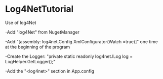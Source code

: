 # Log4NetTutorial
Use of log4Net

-Add "log4Net" from NugetManager

-Add "[assembly: log4net.Config.XmlConfigurator(Watch =true)]" one time at the beginning of the program

-Create the Logger: "private static readonly log4net.ILog log = LogHelper.GetLogger();"

-Add the "\<log4net>" section in App.config

